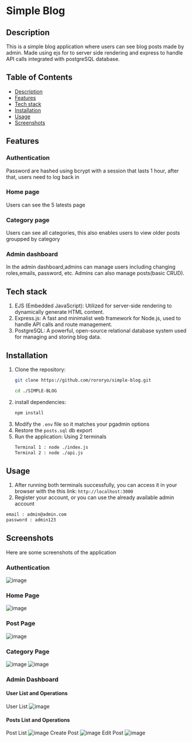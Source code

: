 # <h1>Simple Blog </h1>
## Description
This is a simple blog application where users can see blog posts made by admin. Made using ejs for to server side rendering and express to handle API calls integrated with postgreSQL database.
## Table of Contents
- [Description](#description)
- [Features](#features)
-  [Tech stack](#Tech-stack)
- [Installation](#installation)
- [Usage](#usage)
- [Screenshots](#screenshots)
## Features
### Authentication
Password are hashed using bcrypt with a session that lasts 1 hour, after that, users need to log back in
### Home page 
Users can see the 5 latests page 
### Category page
Users can see all categories, this also enables users to view older posts groupped by category
### Admin dashboard
In the admin dashboard,admins can manage users including changing roles,emails, password, etc. Admins can also manage posts(basic CRUD).
## Tech stack
1. EJS (Embedded JavaScript): Utilized for server-side rendering to dynamically generate HTML content.
2. Express.js: A fast and minimalist web framework for Node.js, used to handle API calls and route management.
3. PostgreSQL: A powerful, open-source relational database system used for managing and storing blog data.
## Installation 
1. Clone the repository:
   ```bash
   git clone https://github.com/rororyo/simple-blog.git

   cd ./SIMPLE-BLOG
   ```
2. install dependencies: 
    ```bash
    npm install
    ```
3. Modify the `.env` file so it matches your pgadmin options
4. Restore the `posts.sql` db export
5. Run the application: Using 2 terminals 
   ```bash
   Terminal 1 : node ./index.js
   Terminal 2 : node ./api.js
   ```
## Usage
1. After running both terminals successfully, you can access it in your browser with the this link: `http://localhost:3000`
2. Register your account, or you can use the already available admin account 
```txt
email : admin@admin.com
password : admin123
```
## Screenshots
Here are some screenshots of the application
### Authentication
![image](https://github.com/rororyo/simple-blog/assets/144687890/da4bf8d7-5b4c-44cc-ae32-7761ff79939c)
### Home Page
![image](https://github.com/rororyo/simple-blog/assets/144687890/b15a3168-877b-4cd8-b6fb-3ffc52b93565)
### Post Page
![image](https://github.com/rororyo/simple-blog/assets/144687890/836422d6-2ee6-4729-b6a8-080db97ba694)
### Category Page
![image](https://github.com/rororyo/simple-blog/assets/144687890/834bbb01-82f6-4513-a76b-f902cc532c61)
![image](https://github.com/rororyo/simple-blog/assets/144687890/e7a6e80c-4208-427f-ada3-a50346833291)
### Admin Dashboard
#### User List and Operations
User List
![image](https://github.com/rororyo/simple-blog/assets/144687890/a158b7ea-2d9e-4763-93a2-5ee8ffcf0b15)
#### Posts List and Operations
Post List
![image](https://github.com/rororyo/simple-blog/assets/144687890/2a49ad73-57b5-40ea-a786-f5f1488c5255)
Create Post
![image](https://github.com/rororyo/simple-blog/assets/144687890/f3eb5a41-354e-4aca-9d1b-015cba852047)
Edit Post
![image](https://github.com/rororyo/simple-blog/assets/144687890/0d56e98f-fc1f-419f-bb6f-6878911b922a)


